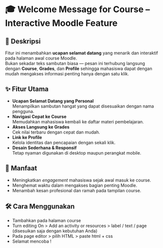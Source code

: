 
# 🎓 Welcome Message for Course – Interactive Moodle Feature

## 📌 Deskripsi
Fitur ini menambahkan **ucapan selamat datang** yang menarik dan interaktif pada halaman awal course Moodle.  
Bukan sekadar teks sambutan biasa — pesan ini terhubung langsung dengan **Course**, **Grades**, dan **Profile** sehingga mahasiswa dapat dengan mudah mengakses informasi penting hanya dengan satu klik.

## ✨ Fitur Utama
- **Ucapan Selamat Datang yang Personal**  
  Menampilkan sambutan hangat yang dapat disesuaikan dengan nama pengguna.
- **Navigasi Cepat ke Course**  
  Memudahkan mahasiswa kembali ke daftar materi pembelajaran.
- **Akses Langsung ke Grades**  
  Cek nilai terbaru dengan cepat dan mudah.
- **Link ke Profile**  
  Kelola identitas dan pencapaian dengan sekali klik.
- **Desain Sederhana & Responsif**  
  Tetap nyaman digunakan di desktop maupun perangkat mobile.

## 🚀 Manfaat
- Meningkatkan *engagement* mahasiswa sejak awal masuk ke course.
- Menghemat waktu dalam mengakses bagian penting Moodle.
- Menambah kesan profesional dan ramah pada tampilan course.

## 🛠 Cara Menggunakan
 - Tambahkan pada halaman course
 - Turn editing On > Add an activity or resources > label / text / page (disesuikan saja dengan kebutuhan Anda)
 - Pada page editor > pilih HTML > paste html + css
 - Selamat mencoba !
